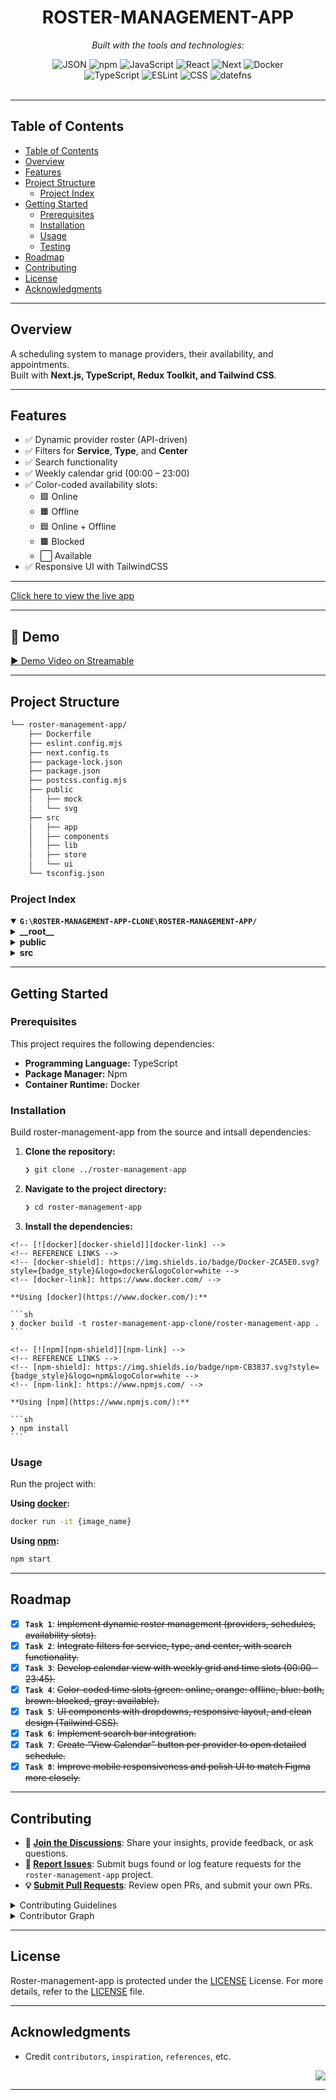 <div id="top">

<!-- HEADER STYLE: CLASSIC -->
<div align="center">

# ROSTER-MANAGEMENT-APP

<em></em>

<!-- BADGES -->
<!-- local repository, no metadata badges. -->

<em>Built with the tools and technologies:</em>

<img src="https://img.shields.io/badge/JSON-000000.svg?style=default&logo=JSON&logoColor=white" alt="JSON">
<img src="https://img.shields.io/badge/npm-CB3837.svg?style=default&logo=npm&logoColor=white" alt="npm">
<img src="https://img.shields.io/badge/JavaScript-F7DF1E.svg?style=default&logo=JavaScript&logoColor=black" alt="JavaScript">
<img src="https://img.shields.io/badge/React-61DAFB.svg?style=default&logo=React&logoColor=black" alt="React">
<img src="https://img.shields.io/badge/next.js-000000?style=for-the-badge&logo=nextdotjs&logoColor=white" alt="Next">
<img src="https://img.shields.io/badge/Docker-2496ED.svg?style=default&logo=Docker&logoColor=white" alt="Docker">
<br>
<img src="https://img.shields.io/badge/TypeScript-3178C6.svg?style=default&logo=TypeScript&logoColor=white" alt="TypeScript">
<img src="https://img.shields.io/badge/ESLint-4B32C3.svg?style=default&logo=ESLint&logoColor=white" alt="ESLint">
<img src="https://img.shields.io/badge/CSS-663399.svg?style=default&logo=CSS&logoColor=white" alt="CSS">
<img src="https://img.shields.io/badge/datefns-770C56.svg?style=default&logo=date-fns&logoColor=white" alt="datefns">

</div>
<br>

---

## Table of Contents

- [Table of Contents](#table-of-contents)
- [Overview](#overview)
- [Features](#features)
- [Project Structure](#project-structure)
  - [Project Index](#project-index)
- [Getting Started](#getting-started)
  - [Prerequisites](#prerequisites)
  - [Installation](#installation)
  - [Usage](#usage)
  - [Testing](#testing)
- [Roadmap](#roadmap)
- [Contributing](#contributing)
- [License](#license)
- [Acknowledgments](#acknowledgments)

---

## Overview

A scheduling system to manage providers, their availability, and appointments.  
Built with **Next.js, TypeScript, Redux Toolkit, and Tailwind CSS**.

---

## Features

- ✅ Dynamic provider roster (API-driven)
- ✅ Filters for **Service**, **Type**, and **Center**
- ✅ Search functionality
- ✅ Weekly calendar grid (00:00 – 23:00)
- ✅ Color-coded availability slots:
  - 🟩 Online
  - 🟧 Offline
  - 🟦 Online + Offline
  - 🟫 Blocked
  - ⬜ Available
- ✅ Responsive UI with TailwindCSS

---

[Click here to view the live app](https://roster-management-app-two.vercel.app/)

---

## 🎥 Demo

[▶️ Demo Video on Streamable](https://streamable.com/hsysyq)

---

## Project Structure

```sh
└── roster-management-app/
    ├── Dockerfile
    ├── eslint.config.mjs
    ├── next.config.ts
    ├── package-lock.json
    ├── package.json
    ├── postcss.config.mjs
    ├── public
    │   ├── mock
    │   └── svg
    ├── src
    │   ├── app
    │   ├── components
    │   ├── lib
    │   ├── store
    │   └── ui
    └── tsconfig.json
```

### Project Index

<details open>
	<summary><b><code>G:\ROSTER-MANAGEMENT-APP-CLONE\ROSTER-MANAGEMENT-APP/</code></b></summary>
	<!-- __root__ Submodule -->
	<details>
		<summary><b>__root__</b></summary>
		<blockquote>
			<div class='directory-path' style='padding: 8px 0; color: #666;'>
				<code><b>⦿ __root__</b></code>
			<table style='width: 100%; border-collapse: collapse;'>
			<thead>
				<tr style='background-color: #f8f9fa;'>
					<th style='width: 30%; text-align: left; padding: 8px;'>File Name</th>
					<th style='text-align: left; padding: 8px;'>Summary</th>
				</tr>
			</thead>
				<tr style='border-bottom: 1px solid #eee;'>
					<td style='padding: 8px;'><b><a href='G:\roster-management-app-clone\roster-management-app/blob/master/Dockerfile'>Dockerfile</a></b></td>
					<td style='padding: 8px;'>Code>❯ REPLACE-ME</code></td>
				</tr>
				<tr style='border-bottom: 1px solid #eee;'>
					<td style='padding: 8px;'><b><a href='G:\roster-management-app-clone\roster-management-app/blob/master/eslint.config.mjs'>eslint.config.mjs</a></b></td>
					<td style='padding: 8px;'>Code>❯ REPLACE-ME</code></td>
				</tr>
				<tr style='border-bottom: 1px solid #eee;'>
					<td style='padding: 8px;'><b><a href='G:\roster-management-app-clone\roster-management-app/blob/master/next.config.ts'>next.config.ts</a></b></td>
					<td style='padding: 8px;'>Code>❯ REPLACE-ME</code></td>
				</tr>
				<tr style='border-bottom: 1px solid #eee;'>
					<td style='padding: 8px;'><b><a href='G:\roster-management-app-clone\roster-management-app/blob/master/package-lock.json'>package-lock.json</a></b></td>
					<td style='padding: 8px;'>Code>❯ REPLACE-ME</code></td>
				</tr>
				<tr style='border-bottom: 1px solid #eee;'>
					<td style='padding: 8px;'><b><a href='G:\roster-management-app-clone\roster-management-app/blob/master/package.json'>package.json</a></b></td>
					<td style='padding: 8px;'>Code>❯ REPLACE-ME</code></td>
				</tr>
				<tr style='border-bottom: 1px solid #eee;'>
					<td style='padding: 8px;'><b><a href='G:\roster-management-app-clone\roster-management-app/blob/master/postcss.config.mjs'>postcss.config.mjs</a></b></td>
					<td style='padding: 8px;'>Code>❯ REPLACE-ME</code></td>
				</tr>
				<tr style='border-bottom: 1px solid #eee;'>
					<td style='padding: 8px;'><b><a href='G:\roster-management-app-clone\roster-management-app/blob/master/tsconfig.json'>tsconfig.json</a></b></td>
					<td style='padding: 8px;'>Code>❯ REPLACE-ME</code></td>
				</tr>
			</table>
		</blockquote>
	</details>
	<!-- public Submodule -->
	<details>
		<summary><b>public</b></summary>
		<blockquote>
			<div class='directory-path' style='padding: 8px 0; color: #666;'>
				<code><b>⦿ public</b></code>
			<!-- mock Submodule -->
			<details>
				<summary><b>mock</b></summary>
				<blockquote>
					<div class='directory-path' style='padding: 8px 0; color: #666;'>
						<code><b>⦿ public.mock</b></code>
					<table style='width: 100%; border-collapse: collapse;'>
					<thead>
						<tr style='background-color: #f8f9fa;'>
							<th style='width: 30%; text-align: left; padding: 8px;'>File Name</th>
							<th style='text-align: left; padding: 8px;'>Summary</th>
						</tr>
					</thead>
						<tr style='border-bottom: 1px solid #eee;'>
							<td style='padding: 8px;'><b><a href='G:\roster-management-app-clone\roster-management-app/blob/master/public\mock\roster.json'>roster.json</a></b></td>
							<td style='padding: 8px;'>Code>❯ REPLACE-ME</code></td>
						</tr>
					</table>
				</blockquote>
			</details>
		</blockquote>
	</details>
	<!-- src Submodule -->
	<details>
		<summary><b>src</b></summary>
		<blockquote>
			<div class='directory-path' style='padding: 8px 0; color: #666;'>
				<code><b>⦿ src</b></code>
			<!-- app Submodule -->
			<details>
				<summary><b>app</b></summary>
				<blockquote>
					<div class='directory-path' style='padding: 8px 0; color: #666;'>
						<code><b>⦿ src.app</b></code>
					<table style='width: 100%; border-collapse: collapse;'>
					<thead>
						<tr style='background-color: #f8f9fa;'>
							<th style='width: 30%; text-align: left; padding: 8px;'>File Name</th>
							<th style='text-align: left; padding: 8px;'>Summary</th>
						</tr>
					</thead>
						<tr style='border-bottom: 1px solid #eee;'>
							<td style='padding: 8px;'><b><a href='G:\roster-management-app-clone\roster-management-app/blob/master/src\app\globals.css'>globals.css</a></b></td>
							<td style='padding: 8px;'>Code>❯ REPLACE-ME</code></td>
						</tr>
						<tr style='border-bottom: 1px solid #eee;'>
							<td style='padding: 8px;'><b><a href='G:\roster-management-app-clone\roster-management-app/blob/master/src\app\layout.tsx'>layout.tsx</a></b></td>
							<td style='padding: 8px;'>Code>❯ REPLACE-ME</code></td>
						</tr>
						<tr style='border-bottom: 1px solid #eee;'>
							<td style='padding: 8px;'><b><a href='G:\roster-management-app-clone\roster-management-app/blob/master/src\app\page.tsx'>page.tsx</a></b></td>
							<td style='padding: 8px;'>Code>❯ REPLACE-ME</code></td>
						</tr>
						<tr style='border-bottom: 1px solid #eee;'>
							<td style='padding: 8px;'><b><a href='G:\roster-management-app-clone\roster-management-app/blob/master/src\app\providers.tsx'>providers.tsx</a></b></td>
							<td style='padding: 8px;'>Code>❯ REPLACE-ME</code></td>
						</tr>
					</table>
					<!-- api Submodule -->
					<details>
						<summary><b>api</b></summary>
						<blockquote>
							<div class='directory-path' style='padding: 8px 0; color: #666;'>
								<code><b>⦿ src.app.api</b></code>
							<!-- roster Submodule -->
							<details>
								<summary><b>roster</b></summary>
								<blockquote>
									<div class='directory-path' style='padding: 8px 0; color: #666;'>
										<code><b>⦿ src.app.api.roster</b></code>
									<table style='width: 100%; border-collapse: collapse;'>
									<thead>
										<tr style='background-color: #f8f9fa;'>
											<th style='width: 30%; text-align: left; padding: 8px;'>File Name</th>
											<th style='text-align: left; padding: 8px;'>Summary</th>
										</tr>
									</thead>
										<tr style='border-bottom: 1px solid #eee;'>
											<td style='padding: 8px;'><b><a href='G:\roster-management-app-clone\roster-management-app/blob/master/src\app\api\roster\route.ts'>route.ts</a></b></td>
											<td style='padding: 8px;'>Code>❯ REPLACE-ME</code></td>
										</tr>
									</table>
								</blockquote>
							</details>
						</blockquote>
					</details>
				</blockquote>
			</details>
			<!-- components Submodule -->
			<details>
				<summary><b>components</b></summary>
				<blockquote>
					<div class='directory-path' style='padding: 8px 0; color: #666;'>
						<code><b>⦿ src.components</b></code>
					<table style='width: 100%; border-collapse: collapse;'>
					<thead>
						<tr style='background-color: #f8f9fa;'>
							<th style='width: 30%; text-align: left; padding: 8px;'>File Name</th>
							<th style='text-align: left; padding: 8px;'>Summary</th>
						</tr>
					</thead>
						<tr style='border-bottom: 1px solid #eee;'>
							<td style='padding: 8px;'><b><a href='G:\roster-management-app-clone\roster-management-app/blob/master/src\components\CalendarControlPanel.tsx'>CalendarControlPanel.tsx</a></b></td>
							<td style='padding: 8px;'>Code>❯ REPLACE-ME</code></td>
						</tr>
						<tr style='border-bottom: 1px solid #eee;'>
							<td style='padding: 8px;'><b><a href='G:\roster-management-app-clone\roster-management-app/blob/master/src\components\CalendarGrid.tsx'>CalendarGrid.tsx</a></b></td>
							<td style='padding: 8px;'>Code>❯ REPLACE-ME</code></td>
						</tr>
						<tr style='border-bottom: 1px solid #eee;'>
							<td style='padding: 8px;'><b><a href='G:\roster-management-app-clone\roster-management-app/blob/master/src\components\CalendarMainArea.tsx'>CalendarMainArea.tsx</a></b></td>
							<td style='padding: 8px;'>Code>❯ REPLACE-ME</code></td>
						</tr>
						<tr style='border-bottom: 1px solid #eee;'>
							<td style='padding: 8px;'><b><a href='G:\roster-management-app-clone\roster-management-app/blob/master/src\components\CalendarModal.tsx'>CalendarModal.tsx</a></b></td>
							<td style='padding: 8px;'>Code>❯ REPLACE-ME</code></td>
						</tr>
						<tr style='border-bottom: 1px solid #eee;'>
							<td style='padding: 8px;'><b><a href='G:\roster-management-app-clone\roster-management-app/blob/master/src\components\Header.tsx'>Header.tsx</a></b></td>
							<td style='padding: 8px;'>Code>❯ REPLACE-ME</code></td>
						</tr>
						<tr style='border-bottom: 1px solid #eee;'>
							<td style='padding: 8px;'><b><a href='G:\roster-management-app-clone\roster-management-app/blob/master/src\components\SearchInput.tsx'>SearchInput.tsx</a></b></td>
							<td style='padding: 8px;'>Code>❯ REPLACE-ME</code></td>
						</tr>
						<tr style='border-bottom: 1px solid #eee;'>
							<td style='padding: 8px;'><b><a href='G:\roster-management-app-clone\roster-management-app/blob/master/src\components\SessionControlPanel.tsx'>SessionControlPanel.tsx</a></b></td>
							<td style='padding: 8px;'>Code>❯ REPLACE-ME</code></td>
						</tr>
						<tr style='border-bottom: 1px solid #eee;'>
							<td style='padding: 8px;'><b><a href='G:\roster-management-app-clone\roster-management-app/blob/master/src\components\SessionFilterPanel.tsx'>SessionFilterPanel.tsx</a></b></td>
							<td style='padding: 8px;'>Code>❯ REPLACE-ME</code></td>
						</tr>
						<tr style='border-bottom: 1px solid #eee;'>
							<td style='padding: 8px;'><b><a href='G:\roster-management-app-clone\roster-management-app/blob/master/src\components\SessionMainArea.tsx'>SessionMainArea.tsx</a></b></td>
							<td style='padding: 8px;'>Code>❯ REPLACE-ME</code></td>
						</tr>
					</table>
					<!-- calendar-main-area Submodule -->
					<details>
						<summary><b>calendar-main-area</b></summary>
						<blockquote>
							<div class='directory-path' style='padding: 8px 0; color: #666;'>
								<code><b>⦿ src.components.calendar-main-area</b></code>
							<table style='width: 100%; border-collapse: collapse;'>
							<thead>
								<tr style='background-color: #f8f9fa;'>
									<th style='width: 30%; text-align: left; padding: 8px;'>File Name</th>
									<th style='text-align: left; padding: 8px;'>Summary</th>
								</tr>
							</thead>
								<tr style='border-bottom: 1px solid #eee;'>
									<td style='padding: 8px;'><b><a href='G:\roster-management-app-clone\roster-management-app/blob/master/src\components\calendar-main-area\CalendarView.tsx'>CalendarView.tsx</a></b></td>
									<td style='padding: 8px;'>Code>❯ REPLACE-ME</code></td>
								</tr>
								<tr style='border-bottom: 1px solid #eee;'>
									<td style='padding: 8px;'><b><a href='G:\roster-management-app-clone\roster-management-app/blob/master/src\components\calendar-main-area\DateNavigation.tsx'>DateNavigation.tsx</a></b></td>
									<td style='padding: 8px;'>Code>❯ REPLACE-ME</code></td>
								</tr>
							</table>
						</blockquote>
					</details>
					<!-- session-main-area Submodule -->
					<details>
						<summary><b>session-main-area</b></summary>
						<blockquote>
							<div class='directory-path' style='padding: 8px 0; color: #666;'>
								<code><b>⦿ src.components.session-main-area</b></code>
							<table style='width: 100%; border-collapse: collapse;'>
							<thead>
								<tr style='background-color: #f8f9fa;'>
									<th style='width: 30%; text-align: left; padding: 8px;'>File Name</th>
									<th style='text-align: left; padding: 8px;'>Summary</th>
								</tr>
							</thead>
								<tr style='border-bottom: 1px solid #eee;'>
									<td style='padding: 8px;'><b><a href='G:\roster-management-app-clone\roster-management-app/blob/master/src\components\session-main-area\DateGrid.tsx'>DateGrid.tsx</a></b></td>
									<td style='padding: 8px;'>Code>❯ REPLACE-ME</code></td>
								</tr>
								<tr style='border-bottom: 1px solid #eee;'>
									<td style='padding: 8px;'><b><a href='G:\roster-management-app-clone\roster-management-app/blob/master/src\components\session-main-area\DateNavigation.tsx'>DateNavigation.tsx</a></b></td>
									<td style='padding: 8px;'>Code>❯ REPLACE-ME</code></td>
								</tr>
								<tr style='border-bottom: 1px solid #eee;'>
									<td style='padding: 8px;'><b><a href='G:\roster-management-app-clone\roster-management-app/blob/master/src\components\session-main-area\ProviderDetails.tsx'>ProviderDetails.tsx</a></b></td>
									<td style='padding: 8px;'>Code>❯ REPLACE-ME</code></td>
								</tr>
								<tr style='border-bottom: 1px solid #eee;'>
									<td style='padding: 8px;'><b><a href='G:\roster-management-app-clone\roster-management-app/blob/master/src\components\session-main-area\ProviderSlots.tsx'>ProviderSlots.tsx</a></b></td>
									<td style='padding: 8px;'>Code>❯ REPLACE-ME</code></td>
								</tr>
								<tr style='border-bottom: 1px solid #eee;'>
									<td style='padding: 8px;'><b><a href='G:\roster-management-app-clone\roster-management-app/blob/master/src\components\session-main-area\SlotsGrid.tsx'>SlotsGrid.tsx</a></b></td>
									<td style='padding: 8px;'>Code>❯ REPLACE-ME</code></td>
								</tr>
							</table>
						</blockquote>
					</details>
				</blockquote>
			</details>
			<!-- lib Submodule -->
			<details>
				<summary><b>lib</b></summary>
				<blockquote>
					<div class='directory-path' style='padding: 8px 0; color: #666;'>
						<code><b>⦿ src.lib</b></code>
					<table style='width: 100%; border-collapse: collapse;'>
					<thead>
						<tr style='background-color: #f8f9fa;'>
							<th style='width: 30%; text-align: left; padding: 8px;'>File Name</th>
							<th style='text-align: left; padding: 8px;'>Summary</th>
						</tr>
					</thead>
						<tr style='border-bottom: 1px solid #eee;'>
							<td style='padding: 8px;'><b><a href='G:\roster-management-app-clone\roster-management-app/blob/master/src\lib\current-week-dates.ts'>current-week-dates.ts</a></b></td>
							<td style='padding: 8px;'>Code>❯ REPLACE-ME</code></td>
						</tr>
						<tr style='border-bottom: 1px solid #eee;'>
							<td style='padding: 8px;'><b><a href='G:\roster-management-app-clone\roster-management-app/blob/master/src\lib\events.ts'>events.ts</a></b></td>
							<td style='padding: 8px;'>Code>❯ REPLACE-ME</code></td>
						</tr>
						<tr style='border-bottom: 1px solid #eee;'>
							<td style='padding: 8px;'><b><a href='G:\roster-management-app-clone\roster-management-app/blob/master/src\lib\mock-google-events.ts'>mock-google-events.ts</a></b></td>
							<td style='padding: 8px;'>Code>❯ REPLACE-ME</code></td>
						</tr>
						<tr style='border-bottom: 1px solid #eee;'>
							<td style='padding: 8px;'><b><a href='G:\roster-management-app-clone\roster-management-app/blob/master/src\lib\time-slots.ts'>time-slots.ts</a></b></td>
							<td style='padding: 8px;'>Code>❯ REPLACE-ME</code></td>
						</tr>
						<tr style='border-bottom: 1px solid #eee;'>
							<td style='padding: 8px;'><b><a href='G:\roster-management-app-clone\roster-management-app/blob/master/src\lib\types.ts'>types.ts</a></b></td>
							<td style='padding: 8px;'>Code>❯ REPLACE-ME</code></td>
						</tr>
					</table>
				</blockquote>
			</details>
			<!-- store Submodule -->
			<details>
				<summary><b>store</b></summary>
				<blockquote>
					<div class='directory-path' style='padding: 8px 0; color: #666;'>
						<code><b>⦿ src.store</b></code>
					<table style='width: 100%; border-collapse: collapse;'>
					<thead>
						<tr style='background-color: #f8f9fa;'>
							<th style='width: 30%; text-align: left; padding: 8px;'>File Name</th>
							<th style='text-align: left; padding: 8px;'>Summary</th>
						</tr>
					</thead>
						<tr style='border-bottom: 1px solid #eee;'>
							<td style='padding: 8px;'><b><a href='G:\roster-management-app-clone\roster-management-app/blob/master/src\store\index.ts'>index.ts</a></b></td>
							<td style='padding: 8px;'>Code>❯ REPLACE-ME</code></td>
						</tr>
						<tr style='border-bottom: 1px solid #eee;'>
							<td style='padding: 8px;'><b><a href='G:\roster-management-app-clone\roster-management-app/blob/master/src\store\providerSlice.ts'>providerSlice.ts</a></b></td>
							<td style='padding: 8px;'>Code>❯ REPLACE-ME</code></td>
						</tr>
					</table>
				</blockquote>
			</details>
			<!-- ui Submodule -->
			<details>
				<summary><b>ui</b></summary>
				<blockquote>
					<div class='directory-path' style='padding: 8px 0; color: #666;'>
						<code><b>⦿ src.ui</b></code>
					<table style='width: 100%; border-collapse: collapse;'>
					<thead>
						<tr style='background-color: #f8f9fa;'>
							<th style='width: 30%; text-align: left; padding: 8px;'>File Name</th>
							<th style='text-align: left; padding: 8px;'>Summary</th>
						</tr>
					</thead>
						<tr style='border-bottom: 1px solid #eee;'>
							<td style='padding: 8px;'><b><a href='G:\roster-management-app-clone\roster-management-app/blob/master/src\ui\Date.tsx'>Date.tsx</a></b></td>
							<td style='padding: 8px;'>Code>❯ REPLACE-ME</code></td>
						</tr>
						<tr style='border-bottom: 1px solid #eee;'>
							<td style='padding: 8px;'><b><a href='G:\roster-management-app-clone\roster-management-app/blob/master/src\ui\Dropdown.tsx'>Dropdown.tsx</a></b></td>
							<td style='padding: 8px;'>Code>❯ REPLACE-ME</code></td>
						</tr>
						<tr style='border-bottom: 1px solid #eee;'>
							<td style='padding: 8px;'><b><a href='G:\roster-management-app-clone\roster-management-app/blob/master/src\ui\Slot.tsx'>Slot.tsx</a></b></td>
							<td style='padding: 8px;'>Code>❯ REPLACE-ME</code></td>
						</tr>
						<tr style='border-bottom: 1px solid #eee;'>
							<td style='padding: 8px;'><b><a href='G:\roster-management-app-clone\roster-management-app/blob/master/src\ui\ViewToggle.tsx'>ViewToggle.tsx</a></b></td>
							<td style='padding: 8px;'>Code>❯ REPLACE-ME</code></td>
						</tr>
					</table>
				</blockquote>
			</details>
		</blockquote>
	</details>
</details>

---

## Getting Started

### Prerequisites

This project requires the following dependencies:

- **Programming Language:** TypeScript
- **Package Manager:** Npm
- **Container Runtime:** Docker

### Installation

Build roster-management-app from the source and intsall dependencies:

1. **Clone the repository:**

   ```sh
   ❯ git clone ../roster-management-app
   ```

2. **Navigate to the project directory:**

   ```sh
   ❯ cd roster-management-app
   ```

3. **Install the dependencies:**

<!-- SHIELDS BADGE CURRENTLY DISABLED -->

    <!-- [![docker][docker-shield]][docker-link] -->
    <!-- REFERENCE LINKS -->
    <!-- [docker-shield]: https://img.shields.io/badge/Docker-2CA5E0.svg?style={badge_style}&logo=docker&logoColor=white -->
    <!-- [docker-link]: https://www.docker.com/ -->

    **Using [docker](https://www.docker.com/):**

    ```sh
    ❯ docker build -t roster-management-app-clone/roster-management-app .
    ```

<!-- SHIELDS BADGE CURRENTLY DISABLED -->

    <!-- [![npm][npm-shield]][npm-link] -->
    <!-- REFERENCE LINKS -->
    <!-- [npm-shield]: https://img.shields.io/badge/npm-CB3837.svg?style={badge_style}&logo=npm&logoColor=white -->
    <!-- [npm-link]: https://www.npmjs.com/ -->

    **Using [npm](https://www.npmjs.com/):**

    ```sh
    ❯ npm install
    ```

### Usage

Run the project with:

**Using [docker](https://www.docker.com/):**

```sh
docker run -it {image_name}
```

**Using [npm](https://www.npmjs.com/):**

```sh
npm start
```

---

## Roadmap

- [x] **`Task 1`**: <strike>Implement dynamic roster management (providers, schedules, availability slots).</strike>
- [x] **`Task 2`**: <strike>Integrate filters for service, type, and center, with search functionality.</strike>
- [x] **`Task 3`**: <strike>Develop calendar view with weekly grid and time slots (00:00 – 23:45).</strike>
- [x] **`Task 4`**: <strike>Color-coded time slots (green: online, orange: offline, blue: both, brown: blocked, gray: available).</strike>
- [x] **`Task 5`**: <strike>UI components with dropdowns, responsive layout, and clean design (Tailwind CSS).</strike>
- [x] **`Task 6`**: <strike>Implement search bar integration.</strike>
- [x] **`Task 7`**: <strike>Create “View Calendar” button per provider to open detailed schedule.</strike>
- [x] **`Task 8`**: <strike>Improve mobile responsiveness and polish UI to match Figma more closely.</strike>

---

## Contributing

- **💬 [Join the Discussions](https://LOCAL/roster-management-app-clone/roster-management-app/discussions)**: Share your insights, provide feedback, or ask questions.
- **🐛 [Report Issues](https://LOCAL/roster-management-app-clone/roster-management-app/issues)**: Submit bugs found or log feature requests for the `roster-management-app` project.
- **💡 [Submit Pull Requests](https://LOCAL/roster-management-app-clone/roster-management-app/blob/main/CONTRIBUTING.md)**: Review open PRs, and submit your own PRs.

<details closed>
<summary>Contributing Guidelines</summary>

1. **Fork the Repository**: Start by forking the project repository to your LOCAL account.
2. **Clone Locally**: Clone the forked repository to your local machine using a git client.
   ```sh
   git clone G:\roster-management-app-clone\roster-management-app
   ```
3. **Create a New Branch**: Always work on a new branch, giving it a descriptive name.
   ```sh
   git checkout -b new-feature-x
   ```
4. **Make Your Changes**: Develop and test your changes locally.
5. **Commit Your Changes**: Commit with a clear message describing your updates.
   ```sh
   git commit -m 'Implemented new feature x.'
   ```
6. **Push to LOCAL**: Push the changes to your forked repository.
   ```sh
   git push origin new-feature-x
   ```
7. **Submit a Pull Request**: Create a PR against the original project repository. Clearly describe the changes and their motivations.
8. **Review**: Once your PR is reviewed and approved, it will be merged into the main branch. Congratulations on your contribution!
</details>

<details closed>
<summary>Contributor Graph</summary>
<br>
<p align="left">
   <a href="https://LOCAL{/roster-management-app-clone/roster-management-app/}graphs/contributors">
      <img src="https://contrib.rocks/image?repo=roster-management-app-clone/roster-management-app">
   </a>
</p>
</details>

---

## License

Roster-management-app is protected under the [LICENSE](https://choosealicense.com/licenses) License. For more details, refer to the [LICENSE](https://choosealicense.com/licenses/) file.

---

## Acknowledgments

- Credit `contributors`, `inspiration`, `references`, etc.

<div align="right">

[![][back-to-top]](#top)

</div>

[back-to-top]: https://img.shields.io/badge/-BACK_TO_TOP-151515?style=flat-square

---
